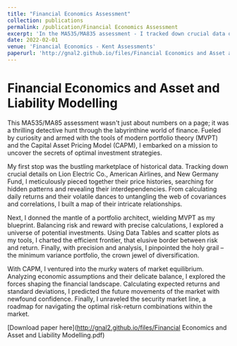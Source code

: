 ```yaml
---
title: "Financial Economics Assessment"
collection: publications
permalink: /publication/Financial Economics Assessment
excerpt: 'In the MA535/MA835 assessment - I tracked down crucial data on Lion Electric Co., American Airlines, and New Germany Fund, unraveling their price histories and uncovering hidden relationships. Armed with modern portfolio theory (MVPT) and the Capital Asset Pricing Model (CAPM), I crafted optimal investment strategies, minimizing risk while maximizing returns. From navigating efficient frontiers to pinpointing the elusive minimum variance portfolio, this journey pushed my analytical powers to the limit. Now, with clear results and insightful interpretations, I'm ready to share my financial discoveries! Stay tuned for a glimpse into the fascinating world of portfolio optimization and market equilibrium'
date: 2022-02-01
venue: 'Financial Economics - Kent Assessments'
paperurl: 'http://gnal2.github.io/files/Financial Economics and Asset and Liability Modelling.pdf'
---
```


Financial Economics and Asset and Liability Modelling
====

This MA535/MA85 assessment wasn't just about numbers on a page; it was a thrilling detective hunt through the labyrinthine world of finance. Fueled by curiosity and armed with the tools of modern portfolio theory (MVPT) and the Capital Asset Pricing Model (CAPM), I embarked on a mission to uncover the secrets of optimal investment strategies.

My first stop was the bustling marketplace of historical data. Tracking down crucial details on Lion Electric Co., American Airlines, and New Germany Fund, I meticulously pieced together their price histories, searching for hidden patterns and revealing their interdependencies. From calculating daily returns and their volatile dances to untangling the web of covariances and correlations, I built a map of their intricate relationships.

Next, I donned the mantle of a portfolio architect, wielding MVPT as my blueprint. Balancing risk and reward with precise calculations, I explored a universe of potential investments. Using Data Tables and scatter plots as my tools, I charted the efficient frontier, that elusive border between risk and return. Finally, with precision and analysis, I pinpointed the holy grail – the minimum variance portfolio, the crown jewel of diversification.

With CAPM, I ventured into the murky waters of market equilibrium. Analyzing economic assumptions and their delicate balance, I explored the forces shaping the financial landscape. Calculating expected returns and standard deviations, I predicted the future movements of the market with newfound confidence. Finally, I unraveled the security market line, a roadmap for navigating the optimal risk-return combinations within the market.

[Download paper here](http://gnal2.github.io/files/Financial Economics and Asset and Liability Modelling.pdf)

